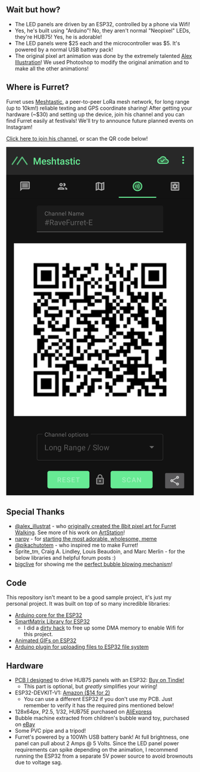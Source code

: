 ## Wait but how?
* The LED panels are driven by an ESP32, controlled by a phone via Wifi!
* Yes, he's built using "Arduino"! No, they aren't normal "Neopixel" LEDs, they're HUB75!  Yes, he is adorable!
* The LED panels were $25 each and the microcontroller was $5. It's powered by a normal USB battery pack!
* The original pixel art animation was done by the extremely talented [Alex Illustration](https://www.artstation.com/alexillustration)! We used Photoshop to modify the original animation and to make all the other animations!

## Where is Furret?
Furret uses [Meshtastic](https://meshtastic.org/), a peer-to-peer LoRa mesh network, for long range (up to 10km!) reliable texting and GPS coordinate sharing! After getting your hardware (~$30) and setting up the device, join his channel and you can find Furret easily at festivals! We'll try to announce future planned events on Instagram!

[Click here to join his channel](https://www.meshtastic.org/d/#CjAYAyIgmvE-KciSpfpBhmnGTf2xxqEcX0OudQ_G3KwMii1EzjIqClJhdmVGdXJyZXQ), or scan the QR code below!

![Furret's Meshtastic Channel](/meshtastic-screenshot.png)

## Special Thanks
* [@alex_illustrat](https://twitter.com/alex_illustrat) - who [originally created the 8bit pixel art for Furret Walking](https://www.youtube.com/watch?v=ylnLUMmBNKc). See more of his work on [ArtStation](https://alexillustration.artstation.com/)!
* [narpy](https://www.youtube.com/channel/UCKYFHftFxQOJghmrEaK32sg) - for [starting the most adorable, wholesome, meme](https://www.youtube.com/watch?v=JVHybsJbTFY)
* [@pikachutotem](https://www.instagram.com/pikachutotem/) - who inspired me to make Furret!
* Sprite_tm, Craig A. Lindley, Louis Beaudoin, and Marc Merlin - for the below libraries and helpful forum posts :)
* [bigclive](https://www.youtube.com/channel/UCtM5z2gkrGRuWd0JQMx76qA) for showing me the [perfect bubble blowing mechanism](https://www.youtube.com/watch?v=BvQtl3ciGcA)!

## Code
This repository isn't meant to be a good sample project, it's just my personal project. It was built on top of so many incredible libraries:
* [Arduino core for the ESP32](https://github.com/espressif/arduino-esp32)
* [SmartMatrix Library for ESP32](https://github.com/pixelmatix/SmartMatrix/tree/teensylc)
  * I did a [dirty hack](https://github.com/rorosaurus/SmartMatrix/commit/c46fe8d7be686caaaa3b7198bc4b7b24c6114df8) to free up some DMA memory to enable Wifi for this project.
* [Animated GIFs on ESP32](https://github.com/marcmerlin/AnimatedGIFs)
* [Arduino plugin for uploading files to ESP32 file system](https://github.com/me-no-dev/arduino-esp32fs-plugin)

## Hardware
* [PCB I designed](https://github.com/rorosaurus/esp32-hub75-driver) to drive HUB75 panels with an ESP32: [Buy on Tindie!](https://www.tindie.com/products/18357/)
  * This part is optional, but *greatly* simplifies your wiring!
* ESP32-DEVKIT-V1: [Amazon ($14 for 2)](https://smile.amazon.com/gp/product/B07Q576VWZ/)
  * You can use a different ESP32 if you don't use my PCB. Just remember to verify it has the required pins mentioned below!
* 128x64px, P2.5, 1/32, HUB75E purchased on [AliExpress](https://www.aliexpress.com/item/32972741517.html?spm=a2g0s.12269583.0.0.48e74198VArDtK)
* Bubble machine extracted from children's bubble wand toy, purchased on [eBay](https://www.ebay.com/itm/332880742452)
* Some PVC pipe and a tripod!
* Furret's powered by a 100Wh USB battery bank! At full brightness, one panel can pull about 2 Amps @ 5 Volts. Since the LED panel power requirements can spike depending on the animation, I recommend running the ESP32 from a separate 5V power source to avoid brownouts due to voltage sag.
